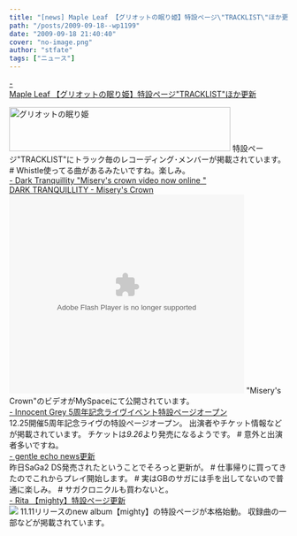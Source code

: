 ```yaml
---
title: "[news] Maple Leaf 【グリオットの眠り姫】特設ページ\"TRACKLIST\"ほか更新"
path: "/posts/2009-09-18--wp1199"
date: "2009-09-18 21:40:40"
cover: "no-image.png"
author: "stfate"
tags: ["ニュース"]
---
```


<style type="text/css">
<!--
p {white-space: pre-wrap};
-->
</style>

<a  href="http://www.team-e.co.jp/sp/griotte/" target="_blank">- Maple Leaf 【グリオットの眠り姫】特設ページ"TRACKLIST"ほか更新</a>
<div ><a href="http://www.team-e.co.jp/sp/griotte/" target="_blank">
<img src="http://www.team-e.co.jp/sp/griotte/bana/400x80_a.jpg" width="400" height="80" border="0" alt="グリオットの眠り姫"></a>
特設ページ"TRACKLIST"にトラック毎のレコーディング･メンバーが掲載されています。
# Whistle使ってる曲があるみたいですね。楽しみ。</div>
<a  href="http://www.darktranquillity.com/" target="_blank">- Dark Tranquillity "Misery's crown video now online "</a>
<div ><a href="http://vids.myspace.com/index.cfm?fuseaction=vids.individual&videoid=63181266">DARK TRANQUILLITY - Misery's Crown</a><br/><object width="425px" height="360px" ><param name="allowFullScreen" value="true"/><param name="wmode" value="transparent"/><param name="movie" value="http://mediaservices.myspace.com/services/media/embed.aspx/m=63181266,t=1,mt=video"/><embed src="http://mediaservices.myspace.com/services/media/embed.aspx/m=63181266,t=1,mt=video" width="425" height="360" allowFullScreen="true" type="application/x-shockwave-flash" wmode="transparent"></embed></object>
"Misery's Crown"のビデオがMySpaceにて公開されています。</div>
<a  href="http://www.gungnir.co.jp/innocentgrey/event/5th_event.html" target="_blank">- Innocent Grey 5周年記念ライヴイベント特設ページオープン</a>
<div >12.25開催5周年記念ライヴの特設ページオープン。
出演者やチケット情報などが掲載されています。
チケットは<em>9.26</em>より発売になるようです。
# 意外と出演者多いですね。</div>
<a  href="http://www.gentleecho.net/" target="_blank">- gentle echo news更新</a>
<div >昨日SaGa2 DS発売されたということでそろっと更新が。
# 仕事帰りに買ってきたのでこれからプレイ開始します。
# 実はGBのサガには手を出してないので普通に楽しみ。
# サガクロニクルも買わないと。</div>
<a  href="http://www.team-e.co.jp/sp/archive/mighty.html" target="_blank">- Rita 【mighty】特設ページ更新</a>
<div ><a href="http://www.team-e.co.jp/sp/archive/mighty.html" target="_blank"><img src="http://stfate.net/img/mighty_L.jpg"  /></a>
11.11リリースのnew album【mighty】の特設ページが本格始動。
収録曲の一部などが掲載されています。</div>
